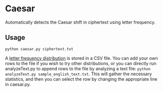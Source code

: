 # Caesar
 Automatically detects the Caesar shift in ciphertext using letter frequency.

## Usage
`
python caesar.py ciphertext.txt
`

A [letter frequency distribution](https://en.wikipedia.org/wiki/Letter_frequency) is stored in a CSV file. You can add your own rows to the file if you wish to try other distributions, or you can directly run analyzeText.py to append rows to the file by analyzing a text file: `python analyzeText.py sample_english_text.txt`. This will gather the necessary statistics, and then you can select the row by changing the appropriate line in caesar.py.
